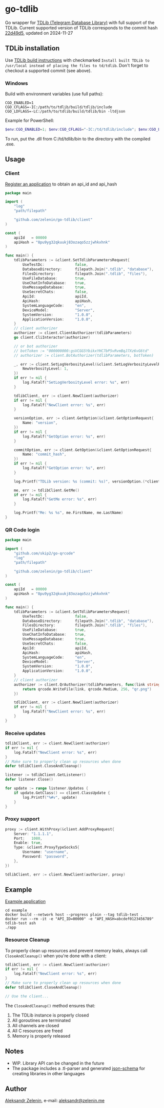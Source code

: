 # go-tdlib

Go wrapper for [TDLib (Telegram Database Library)](https://github.com/tdlib/td) with full support of the TDLib.
Current supported version of TDLib corresponds to the commit hash [22d49d5](https://github.com/tdlib/td/commit/22d49d5b87a4d5fc60a194dab02dd1d71529687f), updated on 2024-11-27

## TDLib installation

Use [TDLib build instructions](https://tdlib.github.io/td/build.html) with checkmarked `Install built TDLib to /usr/local instead of placing the files to td/tdlib`. Don't forget to checkout a supported commit (see above).


### Windows

Build with environment variables (use full paths):

```
CGO_ENABLED=1
CGO_CFLAGS=-IC:/path/to/tdlib/build/tdlib/include
CGO_LDFLAGS=-LC:/path/to/tdlib/build/tdlib/bin -ltdjson
```

Example for PowerShell:

```powershell
$env:CGO_ENABLED=1; $env:CGO_CFLAGS="-IC:/td/tdlib/include"; $env:CGO_LDFLAGS="-LC:/td/tdlib/bin -ltdjson"; go build -trimpath -ldflags="-s -w" -o demo.exe .\cmd\demo.go
```
To run, put the .dll from C:/td/tdlib/bin to the directory with the compiled .exe.

## Usage

### Client

[Register an application](https://my.telegram.org/apps) to obtain an api_id and api_hash

```go
package main

import (
    "log"
    "path/filepath"

    "github.com/zelenin/go-tdlib/client"
)

const (
	apiId   = 00000
	apiHash = "8pu9yg32qkuukj83ozaqo5zzjwhkxhnk"
)

func main() {
	tdlibParameters := &client.SetTdlibParametersRequest{
		UseTestDc:              false,
		DatabaseDirectory:      filepath.Join(".tdlib", "database"),
		FilesDirectory:         filepath.Join(".tdlib", "files"),
		UseFileDatabase:        true,
		UseChatInfoDatabase:    true,
		UseMessageDatabase:     true,
		UseSecretChats:         false,
		ApiId:                  apiId,
		ApiHash:                apiHash,
		SystemLanguageCode:     "en",
		DeviceModel:            "Server",
		SystemVersion:          "1.0.0",
		ApplicationVersion:     "1.0.0",
	}
    // client authorizer
    authorizer := client.ClientAuthorizer(tdlibParameters)
    go client.CliInteractor(authorizer)

    // or bot authorizer
    // botToken := "000000000:gsVCGG5YbikxYHC7bP5vRvmBqJ7Xz6vG6td"
    // authorizer := client.BotAuthorizer(tdlibParameters, botToken)

	_, err := client.SetLogVerbosityLevel(&client.SetLogVerbosityLevelRequest{
		NewVerbosityLevel: 1,
	})
	if err != nil {
		log.Fatalf("SetLogVerbosityLevel error: %s", err)
	}

    tdlibClient, err := client.NewClient(authorizer)
    if err != nil {
        log.Fatalf("NewClient error: %s", err)
    }

	versionOption, err := client.GetOption(&client.GetOptionRequest{
		Name: "version",
	})
	if err != nil {
		log.Fatalf("GetOption error: %s", err)
	}

	commitOption, err := client.GetOption(&client.GetOptionRequest{
		Name: "commit_hash",
	})
	if err != nil {
		log.Fatalf("GetOption error: %s", err)
	}

	log.Printf("TDLib version: %s (commit: %s)", versionOption.(*client.OptionValueString).Value, commitOption.(*client.OptionValueString).Value)

    me, err := tdlibClient.GetMe()
    if err != nil {
        log.Fatalf("GetMe error: %s", err)
    }

    log.Printf("Me: %s %s", me.FirstName, me.LastName)
}

```

### QR Code login

```go
package main

import (
	"github.com/skip2/go-qrcode"
	"log"
	"path/filepath"

	"github.com/zelenin/go-tdlib/client"
)

const (
	apiId   = 00000
	apiHash = "8pu9yg32qkuukj83ozaqo5zzjwhkxhnk"
)

func main() {
	tdlibParameters := &client.SetTdlibParametersRequest{
		UseTestDc:              false,
		DatabaseDirectory:      filepath.Join(".tdlib", "database"),
		FilesDirectory:         filepath.Join(".tdlib", "files"),
		UseFileDatabase:        true,
		UseChatInfoDatabase:    true,
		UseMessageDatabase:     true,
		UseSecretChats:         false,
		ApiId:                  apiId,
		ApiHash:                apiHash,
		SystemLanguageCode:     "en",
		DeviceModel:            "Server",
		SystemVersion:          "1.0.0",
		ApplicationVersion:     "1.0.0",
	}
	// client authorizer
	authorizer := client.QrAuthorizer(tdlibParameters, func(link string) error {
		return qrcode.WriteFile(link, qrcode.Medium, 256, "qr.png")
	})

	tdlibClient, err := client.NewClient(authorizer)
	if err != nil {
		log.Fatalf("NewClient error: %s", err)
	}
}

````

### Receive updates

```go
tdlibClient, err := client.NewClient(authorizer)
if err != nil {
    log.Fatalf("NewClient error: %s", err)
}
// Make sure to properly clean up resources when done
defer tdlibClient.CloseAndCleanup()

listener := tdlibClient.GetListener()
defer listener.Close()

for update := range listener.Updates {
    if update.GetClass() == client.ClassUpdate {
        log.Printf("%#v", update)
    }
}
```

### Proxy support

```go
proxy := client.WithProxy(&client.AddProxyRequest{
    Server: "1.1.1.1",
    Port:   1080,
    Enable: true,
    Type: &client.ProxyTypeSocks5{
        Username: "username",
        Password: "password",
    },
})

tdlibClient, err := client.NewClient(authorizer, proxy)

```

## Example

[Example application](https://github.com/zelenin/go-tdlib/tree/master/example)

```
cd example
docker build --network host --progress plain --tag tdlib-test .
docker run --rm -it -e "API_ID=00000" -e "API_HASH=abcdef0123456789" tdlib-test ash
./app
```

### Resource Cleanup

To properly clean up resources and prevent memory leaks, always call `CloseAndCleanup()` when you're done with a client:

```go
tdlibClient, err := client.NewClient(authorizer)
if err != nil {
    log.Fatalf("NewClient error: %s", err)
}
// Make sure to properly clean up resources when done
defer tdlibClient.CloseAndCleanup()

// Use the client...
```

The `CloseAndCleanup()` method ensures that:
1. The TDLib instance is properly closed
2. All goroutines are terminated
3. All channels are closed
4. All C resources are freed
5. Memory is properly released

## Notes

* WIP. Library API can be changed in the future
* The package includes a .tl-parser and generated [json-schema](https://github.com/zelenin/go-tdlib/tree/master/data) for creating libraries in other languages

## Author

[Aleksandr Zelenin](https://github.com/zelenin/), e-mail: [aleksandr@zelenin.me](mailto:aleksandr@zelenin.me)
